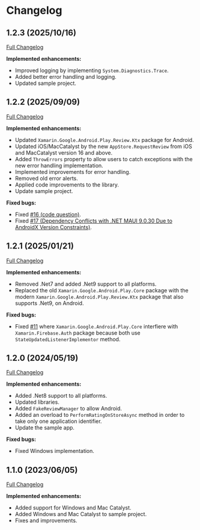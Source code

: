 # Changelog

## 1.2.3 (2025/10/16)
[Full Changelog](https://github.com/FabriBertani/Plugin.Maui.AppRating/compare/v1.2.2...v1.2.3)

**Implemented enhancements:**
- Improved logging by implementing `System.Diagnostics.Trace`.
- Added better error handling and logging.
- Updated sample project.

## 1.2.2 (2025/09/09)
[Full Changelog](https://github.com/FabriBertani/Plugin.Maui.AppRating/compare/v1.2.1...v1.2.2)

**Implemented enhancements:**
- Updated `Xamarin.Google.Android.Play.Review.Ktx` package for Android.
- Updated iOS/MacCatalyst by the new `AppStore.RequestReview` from iOS and MacCatalyst version 16 and above.
- Added `ThrowErrors` property to allow users to catch exceptions with the new error handling implementation.
- Implemented improvements for error handling.
- Removed old error alerts.
- Applied code improvements to the library.
- Update sample project.

**Fixed bugs:**
- Fixed [#16 (code question)](https://github.com/FabriBertani/Plugin.Maui.AppRating/issues/16).
- Fixed [#17 (Dependency Conflicts with .NET MAUI 9.0.30 Due to AndroidX Version Constraints)](https://github.com/FabriBertani/Plugin.Maui.AppRating/issues/17).

## 1.2.1 (2025/01/21)
[Full Changelog](https://github.com/FabriBertani/Plugin.Maui.AppRating/compare/v1.2.0...v1.2.1)

**Implemented enhancements:**
- Removed .Net7 and added .Net9 support to all platforms.
- Replaced the old `Xamarin.Google.Android.Play.Core` package with the modern `Xamarin.Google.Android.Play.Review.Ktx` package that also supports .Net9, on Android.

**Fixed bugs:**
- Fixed [#11](https://github.com/FabriBertani/Plugin.Maui.AppRating/issues/11) where `Xamarin.Google.Android.Play.Core` interfiere with `Xamarin.Firebase.Auth` package because both use `StateUpdatedListenerImplementor` method.

## 1.2.0 (2024/05/19)
[Full Changelog](https://github.com/FabriBertani/Plugin.Maui.AppRating/compare/v1.1.0...v1.2.0)

**Implemented enhancements:**
- Added .Net8 support to all platforms.
- Updated libraries.
- Added `FakeReviewManager` to allow Android.
- Added an overload to `PerformRatingOnStoreAsync` method in order to take only one application identifier.
- Update the sample app.

**Fixed bugs:**
- Fixed Windows implementation.

## 1.1.0 (2023/06/05)
[Full Changelog](https://github.com/FabriBertani/Plugin.Maui.AppRating/compare/v1.0.0...v1.1.0)

**Implemented enhancements:**
- Added support for Windows and Mac Catalyst.
- Added Windows and Mac Catalyst to sample project.
- Fixes and improvements.
